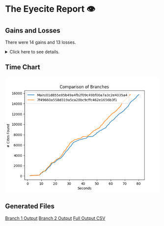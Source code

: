 # The Eyecite Report :eye:



Gains and Losses
---------
There were 14 gains and 13 losses.

<details>
<summary>Click here to see details.</summary>

There were 53 changes so we are only displaying the first 50. You can review the 
entire list by downloading the output.csv file linked above.

|     id     |      Gain      |                   Loss                  |
| ---------- | -------------- | --------------------------------------- |
|  4799679   |     Akins      |                                         |
|  5329531   |                |           German Savings Bank           |
|  5656104   |      Sime      |                                         |
|  6207147   |   Arrington    |                                         |
|  1783747   |                |        Parish of East Baton Rouge       |
|  1783747   |                |                Potters II               |
|  1537257   |                |                St. Cloud                |
|  1717506   |                |                Blue Bell                |
|  1183603   |    Stovall     |                                         |
|  2631184   |                |    Hilltop Terrace Homeowner's Ass'n    |
|  2357843   |                | State ex rel. Utility Consumers Council |
|  2414924   |                |              City of Boerne             |
|  2414924   | Boerne at 2170 |                                         |
|  2414924   |                |          City of Boerne at 2170         |
|  1431414   |                |      Memphis Development Foundation     |
|  2829354   |      Hill      |                                         |
|  2829354   |      Hill      |                                         |
|  2829354   |    DeSantis    |                                         |
|  2925642   |      Cass      |                                         |
|  2925642   |    Trevino     |                                         |
|  1961932   |      Gale      |                                         |
|   203607   |                |         Fustaguio do Nascimento         |
|  2411681   |      Aini      |                                         |
|  7228206   |    Schadler    |                                         |
|  7228206   |      Hawk      |                                         |
|   901384   |                |                 Setliff I               |
|   901384   |                |                Setliff I                |


</details>



Time Chart
---------

![image](https://raw.githubusercontent.com/freelawproject/eyecite/artifacts/241/results/chart.png)


Generated Files
---------

[Branch 1 Output](https://raw.githubusercontent.com/freelawproject/eyecite/artifacts/241/results/01d855e85b49a4fb2f09c49bf00a7a3c2e4035a4.json)
[Branch 2 Output](https://raw.githubusercontent.com/freelawproject/eyecite/artifacts/241/results/7f49660a558d319a5ca28bc9cffc462e1656b3f1.json)
[Full Output CSV ](https://raw.githubusercontent.com/freelawproject/eyecite/artifacts/241/results/output.csv)
